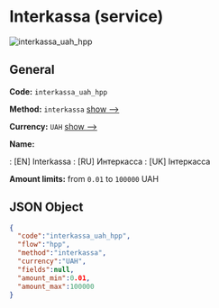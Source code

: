 
# Interkassa (service) 
![interkassa_uah_hpp](https://static.openfintech.io/payment_methods/interkassa_uah_hpp/logo.svg?w=400&c=v0.59.26#w200)  

## General 
 
**Code:** `interkassa_uah_hpp` 
 
**Method:** `interkassa` 
 [show -->](/payment-methods/interkassa/) 
 
**Currency:** `UAH` [show -->](/currencies/UAH/) 
 
**Name:** 
 
:	[EN] Interkassa 
:	[RU] Интеркасса 
:	[UK] Інтеркасса 
 
**Amount limits:** from `0.01` to `100000` UAH 

## JSON Object 

```json
{
  "code":"interkassa_uah_hpp",
  "flow":"hpp",
  "method":"interkassa",
  "currency":"UAH",
  "fields":null,
  "amount_min":0.01,
  "amount_max":100000
}
```  
